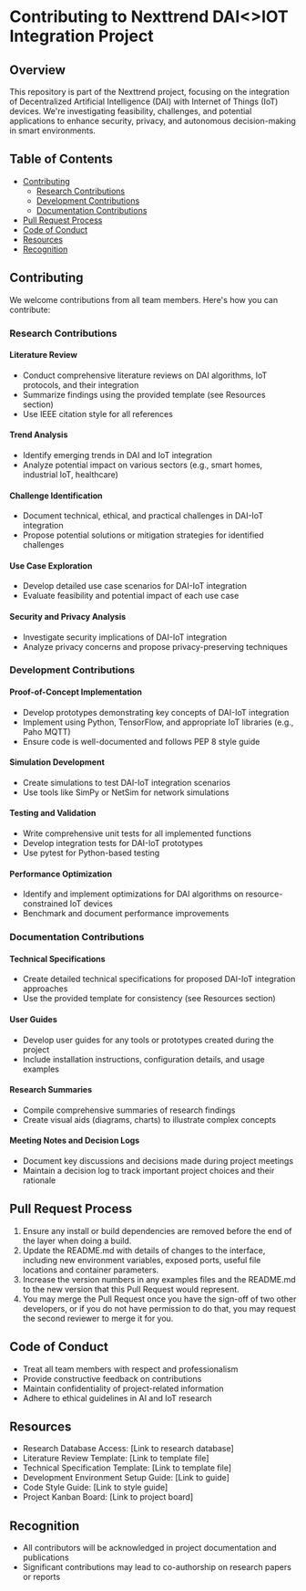 # Contributing to Nexttrend DAI<>IOT Integration Project

## Overview
This repository is part of the Nexttrend project, focusing on the integration of Decentralized Artificial Intelligence (DAI) with Internet of Things (IoT) devices. We're investigating feasibility, challenges, and potential applications to enhance security, privacy, and autonomous decision-making in smart environments.

## Table of Contents
- [Contributing](#contributing)
  - [Research Contributions](#research-contributions)
  - [Development Contributions](#development-contributions)
  - [Documentation Contributions](#documentation-contributions)
- [Pull Request Process](#pull-request-process)
- [Code of Conduct](#code-of-conduct)
- [Resources](#resources)
- [Recognition](#recognition)

## Contributing

We welcome contributions from all team members. Here's how you can contribute:

### Research Contributions

#### Literature Review
- Conduct comprehensive literature reviews on DAI algorithms, IoT protocols, and their integration
- Summarize findings using the provided template (see Resources section)
- Use IEEE citation style for all references

#### Trend Analysis
- Identify emerging trends in DAI and IoT integration
- Analyze potential impact on various sectors (e.g., smart homes, industrial IoT, healthcare)

#### Challenge Identification
- Document technical, ethical, and practical challenges in DAI-IoT integration
- Propose potential solutions or mitigation strategies for identified challenges

#### Use Case Exploration
- Develop detailed use case scenarios for DAI-IoT integration
- Evaluate feasibility and potential impact of each use case

#### Security and Privacy Analysis
- Investigate security implications of DAI-IoT integration
- Analyze privacy concerns and propose privacy-preserving techniques

### Development Contributions

#### Proof-of-Concept Implementation
- Develop prototypes demonstrating key concepts of DAI-IoT integration
- Implement using Python, TensorFlow, and appropriate IoT libraries (e.g., Paho MQTT)
- Ensure code is well-documented and follows PEP 8 style guide

#### Simulation Development
- Create simulations to test DAI-IoT integration scenarios
- Use tools like SimPy or NetSim for network simulations

#### Testing and Validation
- Write comprehensive unit tests for all implemented functions
- Develop integration tests for DAI-IoT prototypes
- Use pytest for Python-based testing

#### Performance Optimization
- Identify and implement optimizations for DAI algorithms on resource-constrained IoT devices
- Benchmark and document performance improvements

### Documentation Contributions

#### Technical Specifications
- Create detailed technical specifications for proposed DAI-IoT integration approaches
- Use the provided template for consistency (see Resources section)

#### User Guides
- Develop user guides for any tools or prototypes created during the project
- Include installation instructions, configuration details, and usage examples

#### Research Summaries
- Compile comprehensive summaries of research findings
- Create visual aids (diagrams, charts) to illustrate complex concepts

#### Meeting Notes and Decision Logs
- Document key discussions and decisions made during project meetings
- Maintain a decision log to track important project choices and their rationale

## Pull Request Process

1. Ensure any install or build dependencies are removed before the end of the layer when doing a build.
2. Update the README.md with details of changes to the interface, including new environment variables, exposed ports, useful file locations and container parameters.
3. Increase the version numbers in any examples files and the README.md to the new version that this Pull Request would represent.
4. You may merge the Pull Request once you have the sign-off of two other developers, or if you do not have permission to do that, you may request the second reviewer to merge it for you.

## Code of Conduct

- Treat all team members with respect and professionalism
- Provide constructive feedback on contributions
- Maintain confidentiality of project-related information
- Adhere to ethical guidelines in AI and IoT research

## Resources

- Research Database Access: [Link to research database]
- Literature Review Template: [Link to template file]
- Technical Specification Template: [Link to template file]
- Development Environment Setup Guide: [Link to guide]
- Code Style Guide: [Link to style guide]
- Project Kanban Board: [Link to project board]

## Recognition

- All contributors will be acknowledged in project documentation and publications
- Significant contributions may lead to co-authorship on research papers or reports
